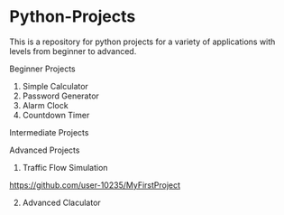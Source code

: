 # Python-Projects
This is a repository for python projects for a variety of applications with levels from beginner to advanced.

Beginner Projects

1) Simple Calculator
2) Password Generator
3) Alarm Clock
4) Countdown Timer

Intermediate Projects

Advanced Projects

1) Traffic Flow Simulation

https://github.com/user-10235/MyFirstProject

2) Advanced Claculator

